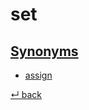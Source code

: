 set
===

[Synonyms][]
----------

  - [assign](./assign.md)

[↵ back](README.md)


[synonyms]:  https://en.wiktionary.org/wiki/synonym
    "two words that can be interchanged in a context are said to be synonymous relative to that context"